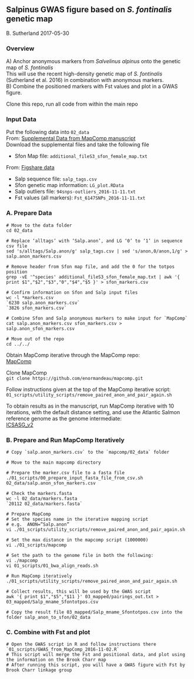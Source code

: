## Salpinus GWAS figure based on _S. fontinalis_ genetic map
B. Sutherland
2017-05-30

### Overview
A) Anchor anonymous markers from _Salvelinus alpinus_ onto the genetic map of _S. fontinalis_    
This will use the recent high-density genetic map of _S. fontinalis_ (Sutherland et al. 2016) in combination with anonymous markers.    
B) Combine the positioned markers with Fst values and plot in a GWAS figure.   

Clone this repo, run all code from within the main repo   

### Input Data
Put the following data into `02_data`    
From: [Supplemental Data from MapComp manuscript](https://academic.oup.com/gbe/article-lookup/doi/10.1093/gbe/evw262)   
Download the supplemental files and take the following file   
* Sfon Map file: `additional_fileS3_sfon_female_map.txt`   

From: [Figshare data](https://doi.org/10.6084/m9.figshare.5051821.v2)    
* Salp sequence file: `salp_tags.csv`    
* Sfon genetic map information: `LG_plot.RData`
* Salp outliers file: `94snps-outliers_2016-11-11.txt`   
* Fst values (all markers): `Fst_6147SNPs_2016-11-11.txt`   


### A. Prepare Data  

```
# Move to the data folder
cd 02_data

# Replace ‘alltags’ with ‘Salp.anon’, and LG ‘0’ to ‘1’ in sequence csv file
sed 's/alltags/Salp.anon/g' salp_tags.csv | sed 's/anon,0/anon,1/g' > salp.anon_markers.csv

# Remove header from Sfon map file, and add the 0 for the totpos position
grep -vE '^species' additional_fileS3_sfon_female_map.txt | awk '{ print $1","$2","$3","0","$4","$5 }' > sfon_markers.csv

# Confirm information on Sfon and Salp input files
wc -l *markers.csv
`6230 salp.anon_markers.csv`
`3826 sfon_markers.csv`

# Combine Sfon and Salp anonymous markers to make input for `MapComp`
cat salp.anon_markers.csv sfon_markers.csv > salp.anon_sfon_markers.csv

# Move out of the repo
cd ../../

```
Obtain MapComp iterative through the MapComp repo:  
[MapComp](https://github.com/enormandeau/mapcomp)   

Clone MapComp   
`git clone https://github.com/enormandeau/mapcomp.git`

Follow instructions given at the top of the MapComp iterative script:  
`01_scripts/utility_scripts/remove_paired_anon_and_pair_again.sh`  

To obtain results as in the manuscript, run MapComp iterative with 10 iterations, with the default distance setting, and use the Atlantic Salmon reference genome as the genome intermediate:   
[ICSASG_v2](https://www.ncbi.nlm.nih.gov/assembly/GCF_000233375.1)  


### B. Prepare and Run MapComp Iteratively
```
# Copy `salp.anon_markers.csv` to the `mapcomp/02_data` folder   

# Move to the main mapcomp directory

# Prepare the marker.csv file to a fasta file
./01_scripts/00_prepare_input_fasta_file_from_csv.sh 02_data/salp.anon_sfon_markers.csv

# Check the markers.fasta 
wc -l 02_data/markers.fasta
`20112 02_data/markers.fasta`

# Prepare MapComp
# Set the species name in the iterative mapping script
# e.g.  ANON=”Salp.anon”
vi ./01_scripts/utility_scripts/remove_paired_anon_and_pair_again.sh

# Set the max distance in the mapcomp script (1000000)
vi ./01_scripts/mapcomp

# Set the path to the genome file in both the following:   
vi ./mapcomp   
vi 01_scripts/01_bwa_align_reads.sh   

# Run MapComp iteratively 
./01_scripts/utility_scripts/remove_paired_anon_and_pair_again.sh

# Collect results, this will be used by the GWAS script
awk '{ print $1","$5","$11 }' 03_mapped/pairings_out.txt > 03_mapped/Salp_mname_Sfontotpos.csv

# Copy the result file 03_mapped/Salp_mname_Sfontotpos.csv into the folder salp_anon_to_sfon/02_data
```

### C. Combine with Fst and plot
```
# Open the GWAS script in R and follow instructions there   
`01_scripts/GWAS_from_MapComp_2016-11-02.R`    
# This script will merge the Fst and positional data, and plot using the information on the Brook Charr map    
# After running this script, you will have a GWAS figure with Fst by Brook Charr linkage group   
```
